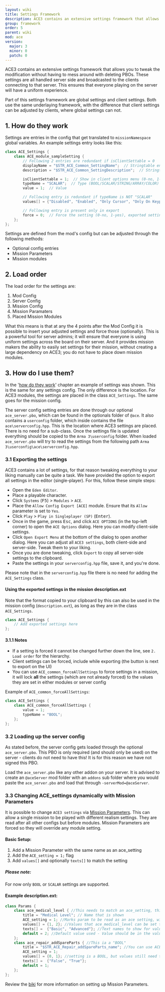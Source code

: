 ```yaml
---
layout: wiki
title: Settings Framework
description: ACE3 contains an extensive settings framework that allows you to tweak the modification without having to mess around with deleting PBOs.
group: framework
order: 5
parent: wiki
mod: ace
version:
  major: 3
  minor: 0
  patch: 0
---
```


ACE3 contains an extensive settings framework that allows you to tweak the modification without having to mess around with deleting PBOs. These settings are all handled server side and broadcasted to the clients connecting to that server. This ensures that everyone playing on the server will have a uniform experience.

Part of this settings framework are global settings and client settings. Both use the same underlaying framework, with the difference that client settings can be adjusted by clients, where global settings can not.


## 1. How do they work

Settings are entries in the config that get translated to `missionNamespace` global variables. An example settings entry looks like this:

```cpp
class ACE_Settings {
    class ACE_module_sampleSetting {
        // Following 2 entries are redundant if isClientSettable = 0
        displayName = "$STR_ACE_Common_SettingName";  // Stringtable entry with the setting name
        description = "$STR_ACE_Common_SettingDescription";  // Stringtable entry with the setting description

        isClientSettable = 1;  // Show in client options menu (0-no, 1-yes)
        typeName = "SCALAR";  // Type (BOOL/SCALAR/STRING/ARRAY/COLOR)
        value = 1;  // Value

        // Following entry is redundant if typeName is NOT "SCALAR"
        values[] = {"Disabled", "Enabled", "Only Cursor", "Only On Keypress", "Only Cursor and KeyPress"};  // (Optional) Stringtable entries that describe the options

        // Following entry is present only in export
        force = 0;  // Force the setting (0-no, 1-yes), exported settings are forced by default
    };
};
```

Settings are defined from the mod's config but can be adjusted through the following methods:

- Optional config entries
- Mission Parameters
- Mission modules


## 2. Load order

The load order for the settings are:

1. Mod Config
2. Server Config
3. Mission Config
4. Mission Paramaters
5. Placed Mission Modules

What this means is that at any the 4 points after the Mod Config it is possible to insert your adjusted settings and force those (optionally). This is a powerful tool for server admins; it will ensure that everyone is using uniform settings across the board on their server. And it provides mission makers the ability to easily set settings for their mission, without creating a large dependency on ACE3; you do not have to place down mission modules.


## 3. How do I use them?

In the '[how do they work](#how-do-they-work)' chapter an example of settings was shown. This is the same for any settings config. The only difference is the location. For ACE3 modules, the settings are placed in the class `ACE_Settings`. The same goes for the mission config.

The server config setting entries are done through our optional `ace_server.pbo`, which can be found in the optionals folder of `@ace`. It also contains a `userconfig` folder, which inside contains the file `ace\serverconfig.hpp`. This is the location where ACE3 settings are placed. There is no need for a sub-class. Once the settings file is updated everything should be copied to the `Arma 3\userconfig` folder. When loaded `ace_server.pbo` will try to read the settings from the following path `Arma 3\userconfig\ace\serverconfig.hpp`.

### 3.1 Exporting the settings

ACE3 contains a lot of settings, for that reason tweaking everything to your liking manually can be quite a task. We have provided the option to export all settings in the editor (single-player). For this, follow these simple steps:

- Open the `Eden Editor`.
- Place a playable character.
- Click `Systems` (<kbd>F5</kbd>) > `Modules` > `ACE`.
- Place the `Allow Config Export [ACE]` module. Ensure that its `Allow` parameter is set to `Yes`.
- Click `Play` > `Play in Singleplayer (SP)` (<kbd>Enter</kbd>).
- Once in the game, press <kbd>Esc</kbd>, and click `ACE OPTIONS` (in the top-left corner) to open the `ACE Options` dialog. Here you can modify client-side settings.
- Click `Open Export Menu` at the bottom of the dialog to open another dialog. Here you can adjust all `ACE3 settings`, both client-side and server-side. Tweak them to your liking.
- Once you are done tweaking, click `Export` to copy all server-side settings to the clipboard.
- Paste the settings in your `serverconfig.hpp` file, save it, and you're done.

Please note that in the `serverconfig.hpp` file there is no need for adding the `ACE_Settings` class.

#### Using the exported settings in the mission description.ext

Note that the format copied to your clipboard by this can also be used in the mission config (`description.ext`), as long as they are in the class `ACE_Settings`.

```cpp
class ACE_Settings {
    // Add exported settings here
};
```

#### 3.1.1 Notes

- If a setting is forced it cannot be changed further down the line, see `2. Load order` for the hierarchy.
- Client settings can be forced, include while exporting (the button is next to export on the UI)
- You can use `ACE_common_forceAllSettings` to force settings in a mission, it will lock **all** the settings (which are not already forced) to the values they are set in either modules or server config

Example of `ACE_common_forceAllSettings`:

```cpp
class ACE_Settings {
    class ACE_common_forceAllSettings {
        value = 1;
        typeName = "BOOL";
    };
};
```


### 3.2 Loading up the server config

As stated before, the server config gets loaded through the optional `ace_server.pbo`. This PBO is only required (and should only be used) on the server - clients do not need to have this! It is for this reason we have not signed this PBO.

Load the `ace_server.pbo` like any other addon on your server. It is advised to create an `@aceServer` mod folder with an `addons` sub folder where you would paste the `ace_server.pbo` and load that through `-serverMod=@aceServer`.


### 3.3 Changing ACE_settings dynamically with Mission Parameters

It is possible to change `ACE3 settings` via [Mission Parameters](https://community.bistudio.com/wiki/Arma_3_Mission_Parameters).
This can allow a single mission to be played with different realism settings.
They are read after all other configs but before modules. Mission Parameters are forced so they will override any module setting.

#### Basic Setup:
1. Add a Mission Parameter with the same name as an ace_setting
2. Add the `ACE_setting = 1;` flag
3. Add `values[]` and optionally `texts[]` to match the setting

<div class="panel callout">
    <h5>Please note:</h5>
    <p>For now only <code>BOOL</code> or <code>SCALAR</code> settings are supported.</p>
</div>

#### Example **description.ext**:
```cpp
class Params {
    class ace_medical_level { //This needs to match an ace_setting, this one is a "SCALAR"(number)
        title = "Medical Level"; // Name that is shown
        ACE_setting = 1; //Marks param to be read as an ace setting, without this nothing will happen!
        values[] = {1, 2}; //Values that ace_medical_level can be set to
        texts[] =  {"Basic", "Advanced"}; //Text names to show for values (Basic will set level to 1, Advanced will set level to 2)
        default = 2; //Default value used - Value should be in the values[] list
    };
    class ace_repair_addSpareParts { //This ia a "BOOL"
        title = "$STR_ACE_Repair_addSpareParts_name"; //You can use ACE's stringtables
        ACE_setting = 1;
        values[] = {0, 1}; //setting is a BOOL, but values still need to be numbers, so 0 is false, 1 is true
        texts[] =  {"False", "True"};
        default = 1;
    };
};
```

Review the [biki](https://community.bistudio.com/wiki/Arma_3_Mission_Parameters) for more information on setting up Mission Parameters.
